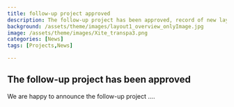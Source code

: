 ```yaml
---
title: follow-up project approved
description: The follow-up project has been approved, record of new layouts of our GAME dataset will start soon
background: /assets/theme/images/layout1_overview_onlyImage.jpg
image: /assets/theme/images/Xite_transpa3.png
categories: [News]
tags: [Projects,News]

---
```


## The follow-up project has been approved

<!-- ![image](/deception/assets/theme/images/mindmap_diagnostik_linked.svg)    href does not work unless image opened in new tab  -->

We are happy to announce the follow-up project .... <description according to project proposal> <DFG grant number>


